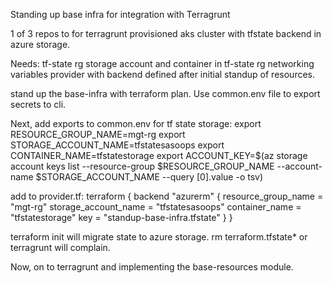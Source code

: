 Standing up base infra for integration with Terragrunt

1 of 3 repos to for terragrunt provisioned aks cluster with tfstate backend in azure storage.

Needs:
tf-state rg
storage account and container in tf-state rg
networking
variables
provider with backend defined after initial standup of resources.

stand up the base-infra with terraform plan. Use common.env file to export secrets to cli.

Next, add exports to common.env for tf state storage:
export RESOURCE_GROUP_NAME=mgt-rg
export STORAGE_ACCOUNT_NAME=tfstatesasoops
export CONTAINER_NAME=tfstatestorage
export ACCOUNT_KEY=$(az storage account keys list --resource-group $RESOURCE_GROUP_NAME --account-name $STORAGE_ACCOUNT_NAME --query [0].value -o tsv)

add to provider.tf:
terraform {
  backend "azurerm" {
    resource_group_name   = "mgt-rg"
    storage_account_name  = "tfstatesasoops"
    container_name        = "tfstatestorage"
    key                   = "standup-base-infra.tfstate"
  }
}

terraform init will migrate state to azure storage.
rm terraform.tfstate* or terragrunt will complain.

Now, on to terragrunt and implementing the base-resources module.